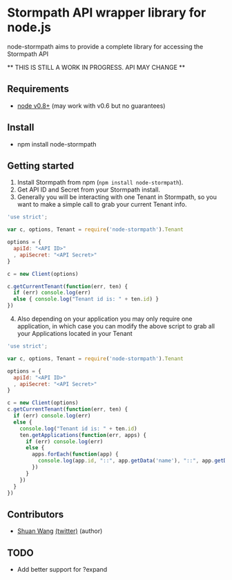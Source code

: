 Stormpath API wrapper library for node.js
=========================================
node-stormpath aims to provide a complete library for accessing the Stormpath API

** THIS IS STILL A WORK IN PROGRESS. API MAY CHANGE **

## Requirements

- [node v0.8+](http://nodejs.org/) (may work with v0.6 but no guarantees)

## Install

- npm install node-stormpath

## Getting started

1. Install Stormpath from npm (`npm install node-stormpath`).
2. Get API ID and Secret from your Stormpath install.
3. Generally you will be interacting with one Tenant in Stormpath, so you want to make a simple call to grab your current Tenant info.

```javascript
'use strict';

var c, options, Tenant = require('node-stormpath').Tenant

options = {
  apiId: "<API ID>"
  , apiSecret: "<API Secret>"
}

c = new Client(options)

c.getCurrentTenant(function(err, ten) {
  if (err) console.log(err)
  else { console.log("Tenant id is: " + ten.id) }
})
```

4. Also depending on your application you may only require one application, in which case you can modify the above script to grab all your Applications located in your Tenant

```javascript
'use strict';

var c, options, Tenant = require('node-stormpath').Tenant

options = {
  apiId: "<API ID>"
  , apiSecret: "<API Secret>"
}

c = new Client(options)
c.getCurrentTenant(function(err, ten) {
  if (err) console.log(err)
  else { 
    console.log("Tenant id is: " + ten.id)
    ten.getApplications(function(err, apps) {
      if (err) console.log(err)
      else {
        apps.forEach(function(app) {
          console.log(app.id, "::", app.getData('name'), "::", app.getData('href'), "::", app.getData('status'))
        })
      }
    })
  }
})

```


## Contributors

- [Shuan Wang](https://github.com/swang) [(twitter)](https://twitter.com/swang) (author)

## TODO

- Add better support for ?expand
